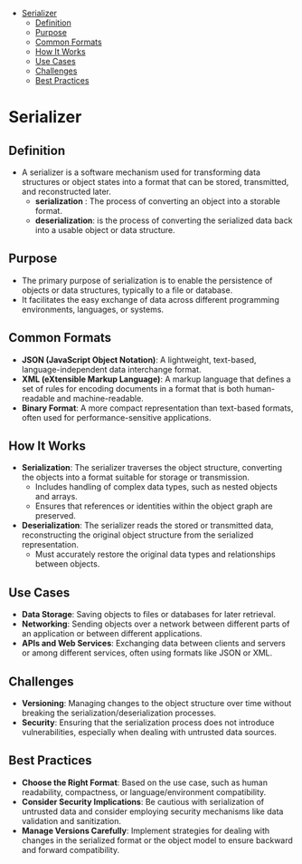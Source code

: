 
- [Serializer](#serializer)
  - [Definition](#definition)
  - [Purpose](#purpose)
  - [Common Formats](#common-formats)
  - [How It Works](#how-it-works)
  - [Use Cases](#use-cases)
  - [Challenges](#challenges)
  - [Best Practices](#best-practices)


# Serializer

## Definition
- A serializer is a software mechanism used for transforming data structures or object states into a format that can be stored, transmitted, and reconstructed later.
  - **serialization** : The process of converting an object into a storable format.
  - **deserialization**: is the process of converting the serialized data back into a usable object or data structure.

## Purpose
- The primary purpose of serialization is to enable the persistence of objects or data structures, typically to a file or database.
- It facilitates the easy exchange of data across different programming environments, languages, or systems.

## Common Formats
- **JSON (JavaScript Object Notation)**: A lightweight, text-based, language-independent data interchange format.
- **XML (eXtensible Markup Language)**: A markup language that defines a set of rules for encoding documents in a format that is both human-readable and machine-readable.
- **Binary Format**: A more compact representation than text-based formats, often used for performance-sensitive applications.

## How It Works
- **Serialization**: The serializer traverses the object structure, converting the objects into a format suitable for storage or transmission.
  - Includes handling of complex data types, such as nested objects and arrays.
  - Ensures that references or identities within the object graph are preserved.
- **Deserialization**: The serializer reads the stored or transmitted data, reconstructing the original object structure from the serialized representation.
  - Must accurately restore the original data types and relationships between objects.

## Use Cases
- **Data Storage**: Saving objects to files or databases for later retrieval.
- **Networking**: Sending objects over a network between different parts of an application or between different applications.
- **APIs and Web Services**: Exchanging data between clients and servers or among different services, often using formats like JSON or XML.

## Challenges
- **Versioning**: Managing changes to the object structure over time without breaking the serialization/deserialization processes.
- **Security**: Ensuring that the serialization process does not introduce vulnerabilities, especially when dealing with untrusted data sources.

## Best Practices
- **Choose the Right Format**: Based on the use case, such as human readability, compactness, or language/environment compatibility.
- **Consider Security Implications**: Be cautious with serialization of untrusted data and consider employing security mechanisms like data validation and sanitization.
- **Manage Versions Carefully**: Implement strategies for dealing with changes in the serialized format or the object model to ensure backward and forward compatibility.
